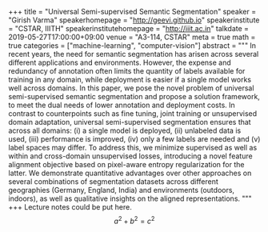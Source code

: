 +++
title = "Universal Semi-supervised Semantic Segmentation"
speaker = "Girish Varma"
speakerhomepage = "http://geevi.github.io"
speakerinstitute = "CSTAR, IIITH"
speakerinstitutehomepage = "http://iiit.ac.in"
talkdate = 2019-05-27T17:00:00+09:00
venue = "A3-114, CSTAR"
meta = true
math = true
categories = ["machine-learning", "computer-vision"]
abstract = """
In recent years, the need for semantic segmentation has arisen across several different applications and environments. However, the expense and redundancy of annotation often limits the quantity of labels available for training in any domain, while deployment is easier if a single model works well across domains. In this paper, we pose the novel problem of universal semi-supervised semantic segmentation and propose a solution framework, to meet the dual needs of lower annotation and deployment costs. In contrast to counterpoints such as fine tuning, joint training or unsupervised domain adaptation, universal semi-supervised segmentation ensures that across all domains: (i) a single model is deployed, (ii) unlabeled data is used, (iii) performance is improved, (iv) only a few labels are needed and (v) label spaces may differ. To address this, we minimize supervised as well as within and cross-domain unsupervised losses, introducing a novel feature alignment objective based on pixel-aware entropy regularization for the latter. We demonstrate quantitative advantages over other approaches on several combinations of segmentation datasets across different geographies (Germany, England, India) and environments (outdoors, indoors), as well as qualitative insights on the aligned representations.
"""
+++
Lecture notes could be put here. 
$$a^2+b^2=c^2$$